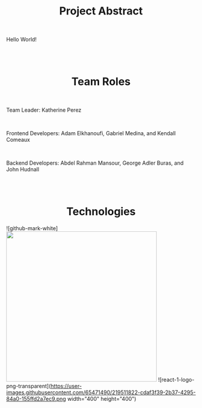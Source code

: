<h1 align="center">Project Abstract</h1>

<br />

Hello World!

<br /><br />

<h1 align="center">Team Roles</h1>

<br />

Team Leader: Katherine Perez

<br />

Frontend Developers: Adam Elkhanoufi, Gabriel Medina, and Kendall Comeaux

<br />

Backend Developers: Abdel Rahman Mansour, George Adler Buras, and John Hudnall

<br /><br />

<h1 align="center">Technologies</h1>

![github-mark-white]<img src="https://user-images.githubusercontent.com/65471490/219511612-8f4a4874-fec2-46ad-a2ae-dc688500995a.png" width="400" height="400">
![react-1-logo-png-transparent](https://user-images.githubusercontent.com/65471490/219511822-cdaf3f39-2b37-4295-84a0-155ffd2a7ec9.png width="400" height="400")
